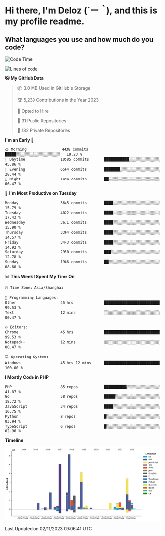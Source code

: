 # **Hi there, I'm Deloz (*´ー｀*), and this is my profile readme.**

## **What languages you use and how much do you code?**

<!--START_SECTION:waka-->
![Code Time](http://img.shields.io/badge/Code%20Time-2%2C700%20hrs%208%20mins-blue)

![Lines of code](https://img.shields.io/badge/From%20Hello%20World%20I%27ve%20Written-32.1%20million%20lines%20of%20code-blue)

**🐱 My GitHub Data** 

> 📦 3.0 MB Used in GitHub's Storage 
 > 
> 🏆 5,239 Contributions in the Year 2023
 > 
> 💼 Opted to Hire
 > 
> 📜 31 Public Repositories 
 > 
> 🔑 182 Private Repositories 
 > 
**I'm an Early 🐤** 

```text
🌞 Morning                4438 commits        █████░░░░░░░░░░░░░░░░░░░░   19.23 % 
🌆 Daytime                10585 commits       ███████████░░░░░░░░░░░░░░   45.86 % 
🌃 Evening                6564 commits        ███████░░░░░░░░░░░░░░░░░░   28.44 % 
🌙 Night                  1494 commits        ██░░░░░░░░░░░░░░░░░░░░░░░   06.47 % 
```
📅 **I'm Most Productive on Tuesday** 

```text
Monday                   3645 commits        ████░░░░░░░░░░░░░░░░░░░░░   15.79 % 
Tuesday                  4022 commits        ████░░░░░░░░░░░░░░░░░░░░░   17.43 % 
Wednesday                3671 commits        ████░░░░░░░░░░░░░░░░░░░░░   15.90 % 
Thursday                 3364 commits        ████░░░░░░░░░░░░░░░░░░░░░   14.57 % 
Friday                   3443 commits        ████░░░░░░░░░░░░░░░░░░░░░   14.92 % 
Saturday                 2950 commits        ███░░░░░░░░░░░░░░░░░░░░░░   12.78 % 
Sunday                   1986 commits        ██░░░░░░░░░░░░░░░░░░░░░░░   08.60 % 
```


📊 **This Week I Spent My Time On** 

```text
🕑︎ Time Zone: Asia/Shanghai

💬 Programming Languages: 
Other                    45 hrs              █████████████████████████   99.53 % 
Text                     12 mins             ░░░░░░░░░░░░░░░░░░░░░░░░░   00.47 % 

🔥 Editors: 
Chrome                   45 hrs              █████████████████████████   99.53 % 
Notepad++                12 mins             ░░░░░░░░░░░░░░░░░░░░░░░░░   00.47 % 

💻 Operating System: 
Windows                  45 hrs 12 mins      █████████████████████████   100.00 % 
```

**I Mostly Code in PHP** 

```text
PHP                      85 repos            ██████████░░░░░░░░░░░░░░░   41.87 % 
Go                       38 repos            █████░░░░░░░░░░░░░░░░░░░░   18.72 % 
JavaScript               34 repos            ████░░░░░░░░░░░░░░░░░░░░░   16.75 % 
Python                   8 repos             █░░░░░░░░░░░░░░░░░░░░░░░░   03.94 % 
TypeScript               6 repos             █░░░░░░░░░░░░░░░░░░░░░░░░   02.96 % 
```



**Timeline**

![Lines of Code chart](https://raw.githubusercontent.com/deloz/deloz/main/assets/bar_graph.png)


 Last Updated on 02/11/2023 09:06:41 UTC
<!--END_SECTION:waka-->
